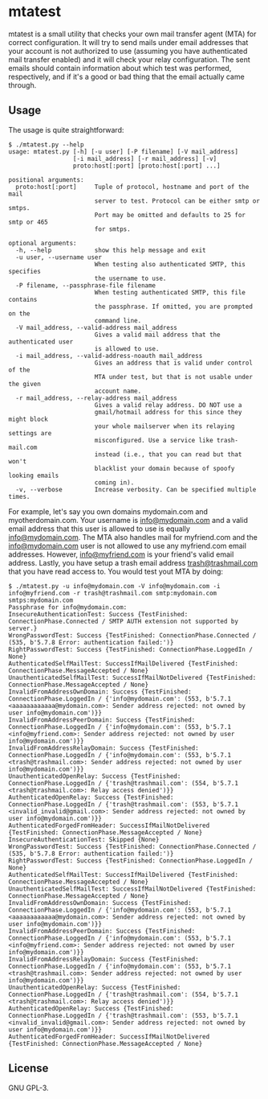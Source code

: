 # mtatest
mtatest is a small utility that checks your own mail transfer agent (MTA) for
correct configuration. It will try to send mails under email addresses that
your account is not authorized to use (assuming you have authenticated mail
transfer enabled) and it will check your relay configuration. The sent emails
should contain information about which test was performed, respectively, and if
it's a good or bad thing that the email actually came through.

## Usage
The usage is quite straightforward:

```
$ ./mtatest.py --help
usage: mtatest.py [-h] [-u user] [-P filename] [-V mail_address]
                  [-i mail_address] [-r mail_address] [-v]
                  proto:host[:port] [proto:host[:port] ...]

positional arguments:
  proto:host[:port]     Tuple of protocol, hostname and port of the mail
                        server to test. Protocol can be either smtp or smtps.
                        Port may be omitted and defaults to 25 for smtp or 465
                        for smtps.

optional arguments:
  -h, --help            show this help message and exit
  -u user, --username user
                        When testing also authenticated SMTP, this specifies
                        the username to use.
  -P filename, --passphrase-file filename
                        When testing authenticated SMTP, this file contains
                        the passphrase. If omitted, you are prompted on the
                        command line.
  -V mail_address, --valid-address mail_address
                        Gives a valid mail address that the authenticated user
                        is allowed to use.
  -i mail_address, --valid-address-noauth mail_address
                        Gives an address that is valid under control of the
                        MTA under test, but that is not usable under the given
                        account name.
  -r mail_address, --relay-address mail_address
                        Gives a valid relay address. DO NOT use a
                        gmail/hotmail address for this since they might block
                        your whole mailserver when its relaying settings are
                        misconfigured. Use a service like trash-mail.com
                        instead (i.e., that you can read but that won't
                        blacklist your domain because of spoofy looking emails
                        coming in).
  -v, --verbose         Increase verbosity. Can be specified multiple times.
```

For example, let's say you own domains mydomain.com and myotherdomain.com. Your
username is info@mydomain.com and a valid email address that this user is
allowed to use is equally info@mydomain.com. The MTA also handles mail for
myfriend.com and the info@mydomain.com user is not allowed to use any
myfriend.com email addresses. However, info@myfriend.com is your friend's valid
email address. Lastly, you have setup a trash email address trash@trashmail.com
that you have read access to. You would test yout MTA by doing:

```
$ ./mtatest.py -u info@mydomain.com -V info@mydomain.com -i info@myfriend.com -r trash@trashmail.com smtp:mydomain.com smtps:mydomain.com
Passphrase for info@mydomain.com: 
InsecureAuthenticationTest: Success {TestFinished: ConnectionPhase.Connected / SMTP AUTH extension not supported by server.}
WrongPasswordTest: Success {TestFinished: ConnectionPhase.Connected / (535, b'5.7.8 Error: authentication failed:')}
RightPasswordTest: Success {TestFinished: ConnectionPhase.LoggedIn / None}
AuthenticatedSelfMailTest: SuccessIfMailDelivered {TestFinished: ConnectionPhase.MessageAccepted / None}
UnauthenticatedSelfMailTest: SuccessIfMailNotDelivered {TestFinished: ConnectionPhase.MessageAccepted / None}
InvalidFromAddressOwnDomain: Success {TestFinished: ConnectionPhase.LoggedIn / {'info@mydomain.com': (553, b'5.7.1 <aaaaaaaaaaaa@mydomain.com>: Sender address rejected: not owned by user info@mydomain.com')}}
InvalidFromAddressPeerDomain: Success {TestFinished: ConnectionPhase.LoggedIn / {'info@mydomain.com': (553, b'5.7.1 <info@myfriend.com>: Sender address rejected: not owned by user info@mydomain.com')}}
InvalidFromAddressRelayDomain: Success {TestFinished: ConnectionPhase.LoggedIn / {'info@mydomain.com': (553, b'5.7.1 <trash@trashmail.com>: Sender address rejected: not owned by user info@mydomain.com')}}
UnauthenticatedOpenRelay: Success {TestFinished: ConnectionPhase.LoggedIn / {'trash@trashmail.com': (554, b'5.7.1 <trash@trashmail.com>: Relay access denied')}}
AuthenticatedOpenRelay: Success {TestFinished: ConnectionPhase.LoggedIn / {'trash@trashmail.com': (553, b'5.7.1 <invalid_invalid@gmail.com>: Sender address rejected: not owned by user info@mydomain.com')}}
AuthenticatedForgedFromHeader: SuccessIfMailNotDelivered {TestFinished: ConnectionPhase.MessageAccepted / None}
InsecureAuthenticationTest: Skipped {None}
WrongPasswordTest: Success {TestFinished: ConnectionPhase.Connected / (535, b'5.7.8 Error: authentication failed:')}
RightPasswordTest: Success {TestFinished: ConnectionPhase.LoggedIn / None}
AuthenticatedSelfMailTest: SuccessIfMailDelivered {TestFinished: ConnectionPhase.MessageAccepted / None}
UnauthenticatedSelfMailTest: SuccessIfMailNotDelivered {TestFinished: ConnectionPhase.MessageAccepted / None}
InvalidFromAddressOwnDomain: Success {TestFinished: ConnectionPhase.LoggedIn / {'info@mydomain.com': (553, b'5.7.1 <aaaaaaaaaaaa@mydomain.com>: Sender address rejected: not owned by user info@mydomain.com')}}
InvalidFromAddressPeerDomain: Success {TestFinished: ConnectionPhase.LoggedIn / {'info@mydomain.com': (553, b'5.7.1 <info@myfriend.com>: Sender address rejected: not owned by user info@mydomain.com')}}
InvalidFromAddressRelayDomain: Success {TestFinished: ConnectionPhase.LoggedIn / {'info@mydomain.com': (553, b'5.7.1 <trash@trashmail.com>: Sender address rejected: not owned by user info@mydomain.com')}}
UnauthenticatedOpenRelay: Success {TestFinished: ConnectionPhase.LoggedIn / {'trash@trashmail.com': (554, b'5.7.1 <trash@trashmail.com>: Relay access denied')}}
AuthenticatedOpenRelay: Success {TestFinished: ConnectionPhase.LoggedIn / {'trash@trashmail.com': (553, b'5.7.1 <invalid_invalid@gmail.com>: Sender address rejected: not owned by user info@mydomain.com')}}
AuthenticatedForgedFromHeader: SuccessIfMailNotDelivered {TestFinished: ConnectionPhase.MessageAccepted / None}
```

## License
GNU GPL-3.
